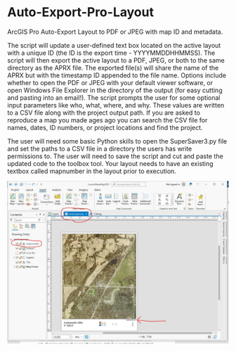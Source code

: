 # Auto-Export-Pro-Layout
ArcGIS Pro Auto-Export Layout to PDF or JPEG with map ID and metadata.

The script will update a user-defined text box located on the active layout with a unique ID (the ID is the export time - YYYYMMDDHHMMSS).  The script will then export the active layout to a PDF, JPEG, or both to the same directory as the APRX file.  The exported file(s) will share the name of the APRX but with the timestamp ID appended to the file name.  Options include whether to open the PDF or JPEG with your default viewer software, or open Windows File Explorer in the directory of the output (for easy cutting and pasting into an email!).   The script prompts the user for some optional input parameters like who, what, where, and why.  These values are written to a CSV file along with the project output path.   If you are asked to reproduce a map you made ages ago you can search the CSV file for names, dates, ID numbers, or project locations and find the project.  

The user will need some basic Python skills to open the SuperSaver3.py file and set the paths to a CSV file in a directory the users has write permissions to.  The user will need to save the script and cut and paste the updated code to the toolbox tool.  Your layout needs to have an existing textbox called mapnumber in the layout prior to execution.  



![alt text](https://github.com/LummiGIS/Auto-Export-Pro-Layout/blob/main/supersaver.jpg?raw=true)
